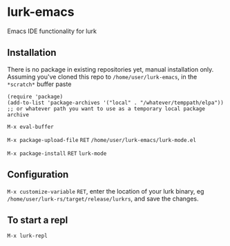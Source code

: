 # lurk-emacs
Emacs IDE functionality for lurk

## Installation
There is no package in existing repositories yet, manual installation only. 
Assuming you've cloned this repo to `/home/user/lurk-emacs`, in the `*scratch*` buffer paste 

```emacs-lisp
(require 'package)
(add-to-list 'package-archives '("local" . "/whatever/temppath/elpa")) 
;; or whatever path you want to use as a temporary local package archive
```
`M-x eval-buffer`

`M-x package-upload-file` `RET` `/home/user/lurk-emacs/lurk-mode.el`

`M-x package-install` `RET` `lurk-mode`
 
## Configuration
`M-x customize-variable` `RET`, enter the location of your lurk binary, 
eg `/home/user/lurk-rs/target/release/lurkrs`, and save the changes.

## To start a repl

`M-x lurk-repl`
